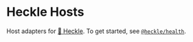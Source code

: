 # Heckle Hosts

Host adapters for [🤬 Heckle](https://www.npmjs.com/package/@heckle/health). To get started, see [`@heckle/health`](https://www.npmjs.com/package/@heckle/health).
